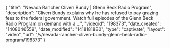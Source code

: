 {
    "title": "Nevada Rancher Cliven Bundy | Glenn Beck Radio Program",
    "description": "Cliven Bundy explains why he has refused to pay grazing fees to the federal government. Watch full episodes of the Glenn Beck Radio Program on demand with a ...",
    "videoid": "198373",
    "date_created": "1408046559",
    "date_modified": "1418181880",
    "type": "captivate",
    "layout": "video",
    "url": "\/v\/nevada-rancher-cliven-bundy-glenn-beck-radio-program\/198373"
}